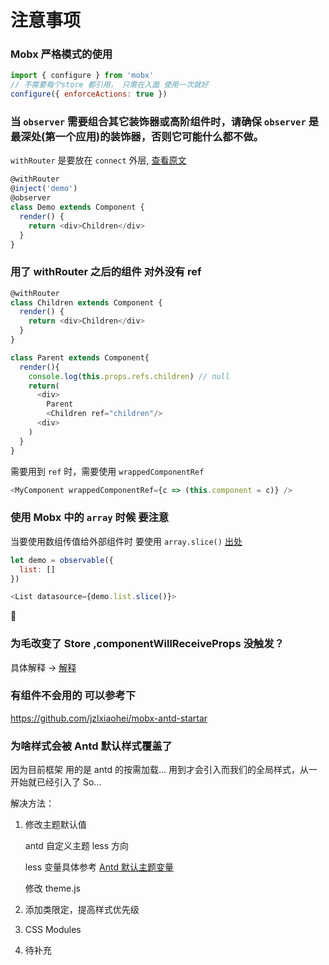# 注意事项

### Mobx 严格模式的使用

```js
import { configure } from 'mobx'
// 不需要每个store 都引用， 只需在入面 使用一次就好
configure({ enforceActions: true })
```

### 当 `observer` 需要组合其它装饰器或高阶组件时，请确保 `observer` 是最深处(第一个应用)的装饰器，否则它可能什么都不做。

`withRouter` 是要放在 `connect` 外层, [查看原文](https://reacttraining.com/react-router/web/api/withRouter)

```js
@withRouter
@inject('demo')
@observer
class Demo extends Component {
  render() {
    return <div>Children</div>
  }
}
```

### 用了 withRouter 之后的组件 对外没有 ref

```js
@withRouter
class Children extends Component {
  render() {
    return <div>Children</div>
  }
}

class Parent extends Component{
  render(){
    console.log(this.props.refs.children) // null
    return(
      <div>
        Parent
        <Children ref="children"/>
      <div>
    )
  }
}
```

需要用到 `ref` 时，需要使用 `wrappedComponentRef`

```js
<MyComponent wrappedComponentRef={c => (this.component = c)} />
```

### 使用 Mobx 中的 `array` 时候 要注意

当要使用数组传值给外部组件时 要使用 `array.slice()` [出处](mobx.js.org/refguide/array.html)

```js
let demo = observable({
  list: []
})

<List datasource={demo.list.slice()}>
```



### 为毛改变了 Store ,componentWillReceiveProps 没触发？

具体解释 -> [解释](https://github.com/mobxjs/mobx-react/issues/281)

### 有组件不会用的 可以参考下

https://github.com/jzlxiaohei/mobx-antd-startar

### 为啥样式会被 Antd 默认样式覆盖了

因为目前框架 用的是 antd 的按需加载…
用到才会引入而我们的全局样式，从一开始就已经引入了
So...

解决方法：

1.  修改主题默认值

    antd 自定义主题 less 方向

    less 变量具体参考 [Antd 默认主题变量](https://github.com/ant-design/ant-design/blob/master/components/style/themes/default.less)

    修改 theme.js

2.  添加类限定，提高样式优先级

3.  CSS Modules

4.  待补充
